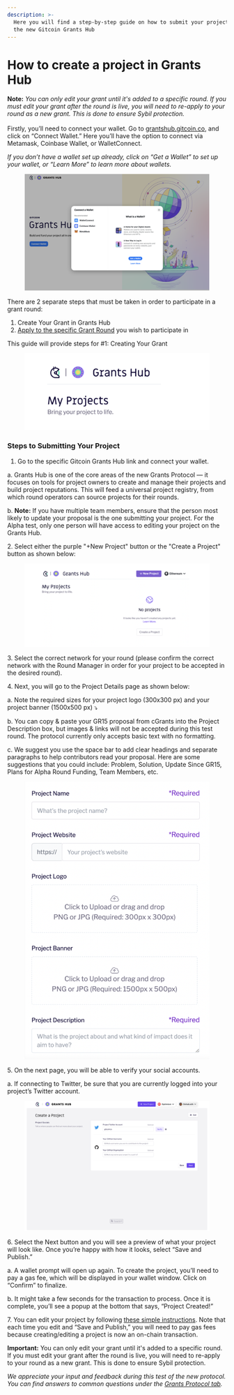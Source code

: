 ```yaml
---
description: >-
  Here you will find a step-by-step guide on how to submit your project using
  the new Gitcoin Grants Hub
---
```


# How to create a project in Grants Hub

**Note:** _You can only edit your grant until it's added to a specific round. If you must edit your grant after the round is live, you will need to re-apply to your round as a new grant. This is done to ensure Sybil protection._\
\
Firstly, you’ll need to connect your wallet. Go to [grantshub.gitcoin.co](https://grantshub.gitcoin.co/), and click on “Connect Wallet.” Here you’ll have the option to connect via Metamask, Coinbase Wallet, or WalletConnect.

_If you don’t have a wallet set up already, click on “Get a Wallet” to set up your wallet, or “Learn More” to learn more about wallets._

<figure><img src="../.gitbook/assets/Screen Shot 2023-01-02 at 21.10.43.png" alt=""><figcaption></figcaption></figure>

There are 2 separate steps that must be taken in order to participate in a grant round:&#x20;

1. Create Your Grant in Grants Hub
2. [Apply to the specific Grant Round](https://support.gitcoin.co/gitcoin-knowledge-base/gitcoin-grants-protocol/how-to-apply-to-a-round-in-grants-hub) you wish to participate in

This guide will provide steps for #1: Creating Your Grant

<figure><img src="../.gitbook/assets/Screen Shot 2023-01-02 at 21.11.34.png" alt=""><figcaption></figcaption></figure>

### Steps to Submitting Your Project&#x20;

1. Go to the specific Gitcoin Grants Hub link and connect your wallet.

&#x20; a. Grants Hub is one of the core areas of the new Grants Protocol — it focuses on tools for project owners to create and manage their projects and build project reputations. This will feed a universal project registry, from which round operators can source projects for their rounds.

&#x20; b. **Note:** If you have multiple team members, ensure that the person most likely to update your proposal is the one submitting your project. For the Alpha test, only one person will have access to editing your project on the Grants Hub.&#x20;

&#x20; 2\.   Select either the purple "+New Project" button or the "Create a Project" button as shown below:

<figure><img src="../.gitbook/assets/Screen Shot 2023-01-02 at 21.05.39.png" alt=""><figcaption></figcaption></figure>

3\. Select the correct network for your round (please confirm the correct network with the Round Manager in order for your project to be accepted in the desired round).

4\. Next, you will go to the Project Details page as shown below:

&#x20; a. Note the required sizes for your project logo (300x300 px) and your project banner (1500x500 px)  ⤵️

&#x20; b. You can copy & paste your GR15 proposal from cGrants into the Project Description box, but images & links will not be accepted during this test round. The protocol currently only accepts basic text with no formatting.&#x20;

&#x20; c. We suggest you use the space bar to add clear headings and separate paragraphs to help contributors read your proposal. Here are some suggestions that you could include: Problem, Solution, Update Since GR15, Plans for Alpha Round Funding, Team Members, etc.

<figure><img src="../.gitbook/assets/Screen Shot 2023-01-02 at 21.18.47.png" alt=""><figcaption></figcaption></figure>

5\. On the next page, you will be able to verify your social accounts.&#x20;

&#x20; a. If connecting to Twitter, be sure that you are currently logged into your project’s Twitter account.

<figure><img src="../.gitbook/assets/Screen Shot 2023-01-02 at 21.19.52.png" alt=""><figcaption></figcaption></figure>

6\. Select the Next button and you will see a preview of what your project will look like. Once you’re happy with how it looks, select “Save and Publish.”&#x20;

&#x20; a. A wallet prompt will open up again. To create the project, you’ll need to pay a gas fee, which will be displayed in your wallet window. Click on “Confirm” to finalize.

&#x20; b. It might take a few seconds for the transaction to process. Once it is complete, you’ll see a popup at the bottom that says, “Project Created!”

7\. You can edit your project by following [these simple instructions](https://support.gitcoin.co/gitcoin-knowledge-base/gitcoin-grants-protocol/edit-your-project-in-grants-hub). Note that each time you edit and “Save and Publish,” you will need to pay gas fees because creating/editing a project is now an on-chain transaction.&#x20;

&#x20;**Important:** You can only edit your grant until it's added to a specific round. If you must edit your grant after the round is live, you will need to re-apply to your round as a new grant. This is done to ensure Sybil protection.

_We appreciate your input and feedback during this test of the new protocol. You can find answers to common questions under the_ [_Grants Protocol tab_](https://support.gitcoin.co/gitcoin-knowledge-base/gitcoin-grants-protocol/what-is-grants-hub)_._
